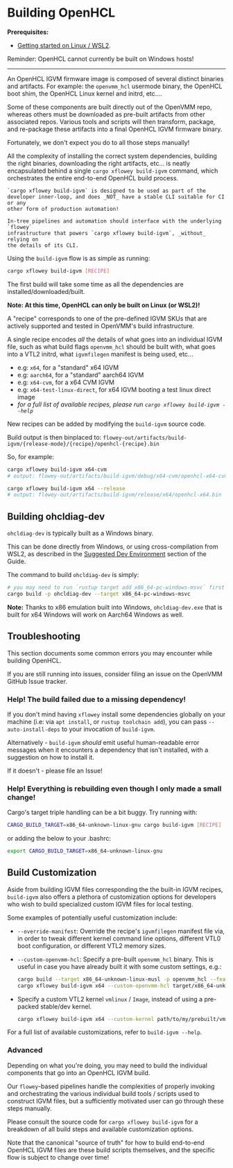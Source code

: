 # Building OpenHCL

**Prerequisites:**

- [Getting started on Linux / WSL2](./linux.md).

Reminder: OpenHCL cannot currently be built on Windows hosts!

* * *

An OpenHCL IGVM firmware image is composed of several distinct binaries and
artifacts. For example: the `openvmm_hcl` usermode binary, the OpenHCL boot
shim, the OpenHCL Linux kernel and initrd, etc....

Some of these components are built directly out of the OpenVMM repo, whereas
others must be downloaded as pre-built artifacts from other associated repos.
Various tools and scripts will then transform, package, and re-package these
artifacts into a final OpenHCL IGVM firmware binary.

Fortunately, we don't expect you do to all those steps manually!

All the complexity of installing the correct system dependencies, building the
right binaries, downloading the right artifacts, etc... is neatly encapsulated
behind a single `cargo xflowey build-igvm` command, which orchestrates the
entire end-to-end OpenHCL build process.

```admonish attention
`cargo xflowey build-igvm` is designed to be used as part of the
developer inner-loop, and does _NOT_ have a stable CLI suitable for CI or any
other form of production automation!

In-tree pipelines and automation should interface with the underlying `flowey`
infrastructure that powers `cargo xflowey build-igvm`, _without_ relying on
the details of its CLI.
```

Using the `build-igvm` flow is as simple as running:

```bash
cargo xflowey build-igvm [RECIPE]
```

The first build will take some time as all the dependencies are
installed/downloaded/built.

**Note: At this time, OpenHCL can only be built on Linux (or WSL2)!**

A "recipe" corresponds to one of the pre-defined IGVM SKUs that are actively
supported and tested in OpenVMM's build infrastructure.

A single recipe encodes _all_ the details of what goes into an individual IGVM
file, such as what build flags `openvmm_hcl` should be built with, what goes
into a VTL2 initrd, what `igvmfilegen` manifest is being used, etc...

- e.g: `x64`, for a "standard" x64 IGVM
- e.g: `aarch64`, for a "standard" aarch64 IGVM
- e.g: `x64-cvm`, for a x64 CVM IGVM
- e.g: `x64-test-linux-direct`, for x64 IGVM booting a test linux direct image
- _for a full list of available recipes, please run `cargo xflowey build-igvm --help`_

New recipes can be added by modifying the `build-igvm` source code.

Build output is then binplaced to: `flowey-out/artifacts/build-igvm/{release-mode}/{recipe}/openhcl-{recipe}.bin`

So, for example:

```bash
cargo xflowey build-igvm x64-cvm
# output: flowey-out/artifacts/build-igvm/debug/x64-cvm/openhcl-x64-cvm.bin

cargo xflowey build-igvm x64 --release
# output: flowey-out/artifacts/build-igvm/release/x64/openhcl-x64.bin
```

## Building ohcldiag-dev

`ohcldiag-dev` is typically built as a Windows binary.

This can be done directly from Windows, or using cross-compilation from WSL2, as
described in the [Suggested Dev Environment](../getting_started/suggested_dev_env.md#wsl2-cross-compiling-from-wsl2-to-windows)
section of the Guide.

The command to build `ohcldiag-dev` is simply:

```sh
# you may need to run `rustup target add x86_64-pc-windows-msvc` first
cargo build -p ohcldiag-dev --target x86_64-pc-windows-msvc
```

**Note:** Thanks to x86 emulation built into Windows, `ohcldiag-dev.exe` that is
built for x64 Windows will work on Aarch64 Windows as well.

## Troubleshooting

This section documents some common errors you may encounter while building
OpenHCL.

If you are still running into issues, consider filing an issue on the OpenVMM
GitHub Issue tracker.

### Help! The build failed due to a missing dependency!

If you don't mind having `xflowey` install some dependencies globally on your
machine (i.e: via `apt install`, or `rustup toolchain add`), you can pass
`--auto-install-deps` to your invocation of `build-igvm`.

Alternatively - `build-igvm` _should_ emit useful human-readable error messages
when it encounters a dependency that isn't installed, with a suggestion on how
to install it.

If it doesn't - please file an Issue!

### Help! Everything is rebuilding even though I only made a small change!

Cargo's target triple handling can be a bit buggy. Try running with:

```bash
CARGO_BUILD_TARGET=x86_64-unknown-linux-gnu cargo build-igvm [RECIPE]
```

or adding the below to your .bashrc:

```bash
export CARGO_BUILD_TARGET=x86_64-unknown-linux-gnu
```

## Build Customization

Aside from building IGVM files corresponding the the built-in IGVM recipes,
`build-igvm` also offers a plethora of customization options for developers who
wish to build specialized custom IGVM files for local testing.

Some examples of potentially useful customization include:

  * `--override-manifest`: Override the recipe's `igvmfilegen` manifest file
    via, in order to tweak different kernel command line options, different VTL0
    boot configuration, or different VTL2 memory sizes.

  * `--custom-openvmm-hcl`: Specify a pre-built `openvmm_hcl` binary. This is
    useful in case you have already built it with some custom settings, e.g.:

    ```bash
    cargo build --target x86_64-unknown-linux-musl -p openvmm_hcl --features myfeature
    cargo xflowey build-igvm x64 --custom-openvmm-hcl target/x86_64-unknown-linux-musl/debug/openvmm_hcl
    ```

  * Specify a custom VTL2 kernel `vmlinux` / `Image`, instead of using a
    pre-packed stable/dev kernel.

    ```bash
    cargo xflowey build-igvm x64 --custom-kernel path/to/my/prebuilt/vmlinux
    ```

For a full list of available customizations, refer to `build-igvm --help`.

### Advanced

Depending on what you're doing, you may need to build the individual components
that go into an OpenHCL IGVM build.

Our `flowey`-based pipelines handle the complexities of properly invoking and
orchestrating the various individual build tools / scripts used to construct
IGVM files, but a sufficiently motivated user can go through these steps
manually.

Please consult the source code for `cargo xflowey build-igvm` for a breakdown of
all build steps and available customization options.

Note that the canonical "source of truth" for how to build end-to-end OpenHCL
IGVM files are these build scripts themselves, and the specific flow is subject
to change over time!
